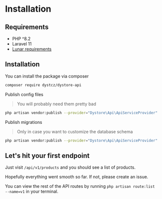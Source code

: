 # Installation

## Requirements

-   PHP ^8.2
-   Laravel 11
-   [Lunar requirements](https://docs.lunarphp.io/core/installation.html#server-requirements)

## Installation

You can install the package via composer

```bash
composer require dystcz/dystore-api
```

Publish config files

> You will probably need them pretty bad

```bash
php artisan vendor:publish --provider="Dystore\Api\ApiServiceProvider" --tag="dystore-api"
```

Publish migrations

> Only in case you want to customize the database schema

```bash
php artisan vendor:publish --provider="Dystore\Api\ApiServiceProvider" --tag="dystore-api.migrations"
```

## Let's hit your first endpoint

Just visit `/api/v1/products` and you should see a list of products.

Hopefully everything went smooth so far. If not, please create an issue.

You can view the rest of the API routes by running `php artisan route:list --name=v1` in your terminal.
